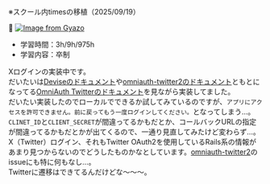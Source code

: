 ※スクール内timesの移植（2025/09/19）

:pleading_face: 
[![Image from Gyazo](https://i.gyazo.com/42b1c2c9c8778019e800fe9e3fb451ed.png)](https://gyazo.com/42b1c2c9c8778019e800fe9e3fb451ed)

- 学習時間：3h/9h/975h
- 学習内容：卒制

Xログインの実装中です。  
だいたいは[Deviseのドキュメント](https://github.com/heartcombo/devise/wiki/OmniAuth:-Overview)や[omniauth-twitter2のドキュメント](https://github.com/unasuke/omniauth-twitter2)ともとになってる[OmniAuth Twitterのドキュメント](https://github.com/arunagw/omniauth-twitter)を見ながら実装してました。  
だいたい実装したのでローカルでできるか試してみているのですが、`アプリにアクセスを許可できません。前に戻ってもう一度ログインしてください。`となってしまう…。  
`CLINET_ID`と`CLIENT_SECRET`が間違ってるかもだとか、コールバックURLの指定が間違ってるかもだとかが出てくるので、一通り見直してみたけど変わらず…。  
X（Twitter）ログイン、それもTwitter OAuth2を使用しているRails系の情報があまり見つからないのでどうしたものかなとしています。[omniauth-twitter2](https://github.com/unasuke/omniauth-twitter2)のissueにも特に何もなし…。  
Twitterに遷移はできてるんだけどな～～～。

